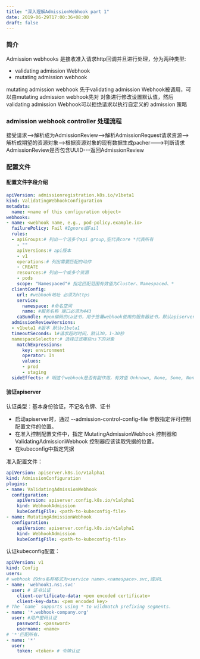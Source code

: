 ```yaml
---
title: "深入理解AdmissionWebhook part 1"
date: 2019-06-29T17:00:36+08:00
draft: false
---
```


### 简介

Admission webhooks 是接收准入请求http回调并且进行处理，分为两种类型:

- validating admission Webhook
- mutating admission webhook

mutating admission webhook 先于validating admission Webhook被调用，可以由mutating admission webhook先对
对象进行修改设置默认值，然后validating admission Webhook可以拒绝请求以执行自定义的 admission 策略

### admission webhook controller 处理流程

接受请求-->解析成为AdmissionReview-->解析AdmissionRequest请求资源-->
解析成期望的资源对象-->根据资源对象的现有数据生成pacher--->判断请求AdmissionReview是否包含UUID---返回AdmissionReview

### 配置文件

#### 配置文件字段介绍
```yaml 
apiVersion: admissionregistration.k8s.io/v1beta1
kind: ValidatingWebhookConfiguration
metadata:
  name: <name of this configuration object>
webhooks:
- name: <webhook name, e.g., pod-policy.example.io>
  failurePolicy: Fail #Ignore或Fail
  rules:
  - apiGroups:# 列出一个活多个api group,空代表core *代表所有
    - ""
    apiVersions:# api版本
    - v1
    operations:# 列出需要匹配的动作
    - CREATE
    resources:# 列出一个或多个资源
    - pods
    scope: "Namespaced"# 指定匹配范围有效值为Cluster、Namespaced、*
  clientConfig:
    url: #webhook地址 必须为https
    service:
      namespace: #命名空间
      name: #服务名称 端口必须为443
    caBundle: #pem编码的ca证书，用于签署webhook使用的服务器证书，默认apiserver的系统根证书
  admissionReviewVersions:
  - v1beta1 #版本 默认v1beta1
  timeoutSeconds: 1#请求超时时间，默认30，1-30秒
  namespaceSelector:# 选择过滤哪些ns下的对象
    matchExpressions:
      key: environment
      operator: In
      values: 
      - prod
      - staging
  sideEffects: # 明这个webhook是否有副作用，有效值 Unknown, None, Some, NoneOnDryRun，如果具有dryrun属性，切sideEffects为unknown或some，将自动拒绝执行。
```

#### 验证apiserver

认证类型：基本身份验证，不记名令牌、证书

- 启动apiserver时，通过 --admission-control-config-file 参数指定许可控制配置文件的位置。
- 在准入控制配置文件中，指定 MutatingAdmissionWebhook 控制器和 ValidatingAdmissionWebhook 控制器应该读取凭据的位置。
- 在kubeconfig中指定凭据

准入配置文件：

```yaml
apiVersion: apiserver.k8s.io/v1alpha1
kind: AdmissionConfiguration
plugins:
- name: ValidatingAdmissionWebhook
  configuration:
    apiVersion: apiserver.config.k8s.io/v1alpha1
    kind: WebhookAdmission
    kubeConfigFile: <path-to-kubeconfig-file>
- name: MutatingAdmissionWebhook
  configuration:
    apiVersion: apiserver.config.k8s.io/v1alpha1
    kind: WebhookAdmission
    kubeConfigFile: <path-to-kubeconfig-file>
```

认证kubeconfig配置：

```yaml
apiVersion: v1
kind: Config
users:
# webhook 的dns名称格式为<service name>.<namespace>.svc,或URL
- name: 'webhook1.ns1.svc'
  user: # 证书认证
    client-certificate-data: <pem encoded certificate>
    client-key-data: <pem encoded key>
# The `name` supports using * to wildmatch prefixing segments.
- name: '*.webhook-company.org'
  user: #用户密码认证
    password: <password>
    username: <name>
# '*'匹配所有.
- name: '*'
  user:
    token: <token> # 令牌认证
```